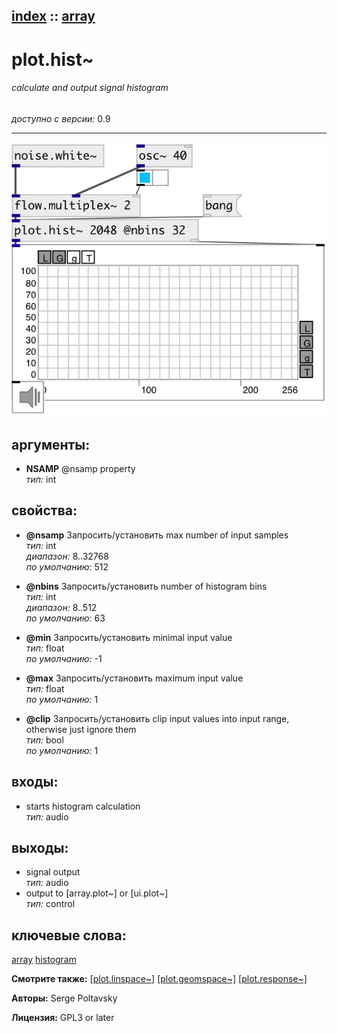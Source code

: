 [index](index.html) :: [array](category_array.html)
---

# plot.hist~

###### calculate and output signal histogram

*доступно с версии:* 0.9

---




[![example](../examples/img/plot.hist~.jpg)](../examples/pd/plot.hist~.pd)



## аргументы:

* **NSAMP**
@nsamp property<br>
_тип:_ int<br>





## свойства:

* **@nsamp** 
Запросить/установить max number of input samples<br>
_тип:_ int<br>
_диапазон:_ 8..32768<br>
_по умолчанию:_ 512<br>

* **@nbins** 
Запросить/установить number of histogram bins<br>
_тип:_ int<br>
_диапазон:_ 8..512<br>
_по умолчанию:_ 63<br>

* **@min** 
Запросить/установить minimal input value<br>
_тип:_ float<br>
_по умолчанию:_ -1<br>

* **@max** 
Запросить/установить maximum input value<br>
_тип:_ float<br>
_по умолчанию:_ 1<br>

* **@clip** 
Запросить/установить clip input values into input range, otherwise just ignore them<br>
_тип:_ bool<br>
_по умолчанию:_ 1<br>



## входы:

* starts histogram calculation<br>
_тип:_ audio



## выходы:

* signal output<br>
_тип:_ audio
* output to [array.plot~] or [ui.plot~]<br>
_тип:_ control



## ключевые слова:

[array](keywords/array.html)
[histogram](keywords/histogram.html)



**Смотрите также:**
[\[plot.linspace~\]](plot.linspace~.html)
[\[plot.geomspace~\]](plot.geomspace~.html)
[\[plot.response~\]](plot.response~.html)




**Авторы:** Serge Poltavsky




**Лицензия:** GPL3 or later





